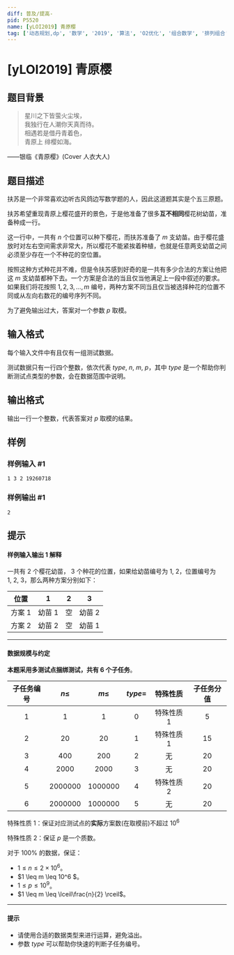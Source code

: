 ```yaml
---
diff: 普及/提高-
pid: P5520
name: [yLOI2019] 青原樱
tag: ['动态规划,dp', '数学', '2019', '算法', 'O2优化', '组合数学', '排列组合']
---
```

# [yLOI2019] 青原樱
## 题目背景

> 星川之下皆萤火尘埃，  
> 我独行在人潮你天真而待。  
> 相遇若是借丹青着色，  
> 青原上 绯樱如海。

——银临《青原樱》(Cover 人衣大人)
## 题目描述

扶苏是一个非常喜欢边听古风鸽边写数学题的人，因此这道题其实是个五三原题。

扶苏希望重现青原上樱花盛开的景色，于是他准备了很多**互不相同**樱花树幼苗，准备种成一行。

这一行中，一共有 $n$ 个位置可以种下樱花，而扶苏准备了 $m$ 支幼苗。由于樱花盛放时对左右空间需求非常大，所以樱花不能紧挨着种植，也就是任意两支幼苗之间必须至少存在一个不种花的空位置。

按照这种方式种花并不难，但是令扶苏感到好奇的是一共有多少合法的方案让他把这 $m$ 支幼苗都种下去。一个方案是合法的当且仅当他满足上一段中叙述的要求。如果我们将花按照 $1,2,3,\dots,m$ 编号，两种方案不同当且仅当被选择种花的位置不同或从左向右数花的编号序列不同。

为了避免输出过大，答案对一个参数 $p$ 取模。
## 输入格式

每个输入文件中有且仅有一组测试数据。

测试数据只有一行四个整数，依次代表 $type,~n,~m,~p$，其中 $type$ 是一个帮助你判断测试点类型的参数，会在数据范围中说明。 
## 输出格式

输出一行一个整数，代表答案对 $p$ 取模的结果。

## 样例

### 样例输入 #1
```
1 3 2 19260718
```
### 样例输出 #1
```
2
```
## 提示

#### 样例输入输出 1 解释
一共有 $2$ 个樱花幼苗， $3$ 个种花的位置，如果给幼苗编号为 $1,~2$，位置编号为 $1,~2,~3$，那么两种方案分别如下：

| 位置 | $1$ | $2$ | $3$ |
| :---: | :---: | :---: | :---: |
| 方案 1 | 幼苗 $1$ | 空 | 幼苗 $2$ |
| 方案 2 | 幼苗 $2$ | 空 | 幼苗 $1$ |

---

#### 数据规模与约定

**本题采用多测试点捆绑测试，共有 6 个子任务**。

| 子任务编号 | $n \leq$ | $m \leq$ | $type=$ | 特殊性质 | 子任务分值 |
| :----------: | :--------: | :----------: | :-------: | :--------: | :-----------: |
| 1 | $1$ | $1$ | $0$ | 特殊性质 1 | $5$ |
| 2 | $20$ | $20$ | $1$ | 特殊性质 1 | $15$ |
| 3 | $400$ | $200$ | $2$ | 无 | $20$ |
| 4 | $2000$ | $2000$ | $3$ | 无 | $20$ |
| 5 | $2000000$ | $1000000$ | $4$| 特殊性质 2 | $20$ | 
| 6 | $2000000$ | $1000000$ | $5$| 无 | $20$ | 

特殊性质 1：保证对应测试点的**实际**方案数(在取模前)不超过 $10^6$

特殊性质 2：保证 $p$ 是一个质数。

对于 $100\%$ 的数据，保证：
- $1 \leq n \leq 2 \times 10^6$。
- $1 \leq m \leq 10^6 $。
- $1 \leq p \leq 10^9$。
- $1 \leq m \leq \lceil\frac{n}{2} \rceil$。

---

#### 提示

- 请使用合适的数据类型来进行运算，避免溢出。
- 参数 $type$ 可以帮助你快速的判断子任务编号。

